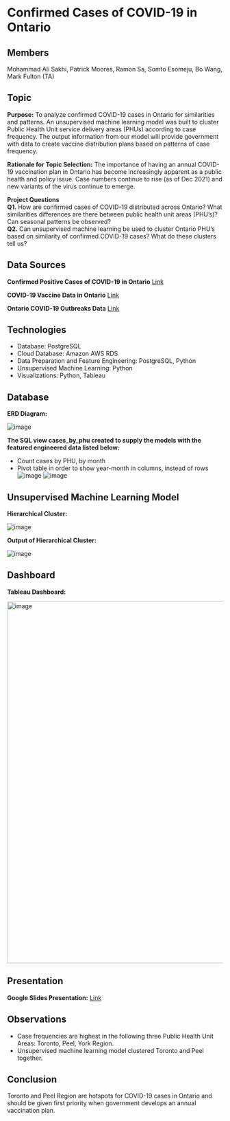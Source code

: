 # Confirmed Cases of COVID-19 in Ontario

## Members
Mohammad Ali Sakhi, Patrick Moores, Ramon Sa, Somto Esomeju, Bo Wang, Mark Fulton (TA)
 

## Topic
**Purpose:** To analyze confirmed COVID-19 cases in Ontario for similarities and patterns. An unsupervised machine learning model was built to cluster Public Health Unit service delivery areas (PHUs) according to case frequency. The output information from our model will provide government with data to create vaccine distribution plans based on patterns of case frequency.

**Rationale for Topic Selection:** The importance of having an annual COVID-19 vaccination plan in Ontario has become increasingly apparent as a public health and policy issue. Case numbers continue to rise (as of Dec 2021) and new variants of the virus continue to emerge.

**Project Questions**    
**Q1.** How are confirmed cases of COVID-19 distributed across Ontario? What similarities differences are there between public health unit areas (PHU’s)? Can seasonal patterns be observed?     
**Q2.** Can unsupervised machine learning be used to cluster Ontario PHU’s based on similarity of confirmed COVID-19 cases? What do these clusters tell us? 


## Data Sources
**Confirmed Positive Cases of COVID-19 in Ontario**   [Link](https://data.ontario.ca/en/dataset/confirmed-positive-cases-of-covid-19-in-ontario)

**COVID-19 Vaccine Data in Ontario**   [Link](https://data.ontario.ca/dataset/covid-19-vaccine-data-in-ontario)

**Ontario COVID-19 Outbreaks Data**   [Link](https://data.ontario.ca/dataset/ontario-covid-19-outbreaks-data)


## Technologies
- Database: PostgreSQL
- Cloud Database: Amazon AWS RDS
- Data Preparation and Feature Engineering: PostgreSQL, Python
- Unsupervised Machine Learning: Python
- Visualizations: Python, Tableau


## Database
**ERD Diagram:** 

![image](https://user-images.githubusercontent.com/69650068/151782858-8a9dce05-f854-4f6f-b68b-0df4d6125f80.png)

**The SQL view cases_by_phu created to supply the models with the featured engineered data listed below:**
- Count cases by PHU, by month
- Pivot table in order to show year-month in columns, instead of rows
![image](https://user-images.githubusercontent.com/69650068/151783411-6f27c08a-74f9-4cce-a212-a8a5ffb77d21.png)
![image](https://user-images.githubusercontent.com/69650068/151783455-7770abd3-aace-43cc-aeaf-cf23e4a9cf52.png)


## Unsupervised Machine Learning Model

**Hierarchical Cluster:**

![image](https://user-images.githubusercontent.com/69650068/151784018-157ceaf9-b51d-4082-81fa-aed42c653541.png)

**Output of Hierarchical Cluster:**

![image](https://user-images.githubusercontent.com/69650068/151784218-10bf6fa0-d055-40ad-98bd-0fec0b6cf514.png)



## Dashboard
**Tableau Dashboard:** 

<img width="842" alt="image" src="https://user-images.githubusercontent.com/69650068/151785716-25133fc4-7c20-48d0-b9e3-4a6f699b415c.png">



## Presentation
**Google Slides Presentation:**  [Link](https://docs.google.com/presentation/d/1GRAW5DcUnJiMPy0EA99P2qMoqcQWGWLsmU2lP00eoZc/edit?usp=sharing)


## Observations
- Case frequencies are highest in the following three Public Health Unit Areas: Toronto, Peel, York Region.   
- Unsupervised machine learning model clustered Toronto and Peel together.  


## Conclusion
Toronto and Peel Region are hotspots for COVID-19 cases in Ontario and should be given first priority when government develops an annual vaccination plan.

